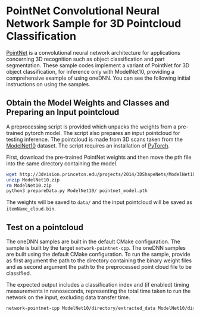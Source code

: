 # PointNet Convolutional Neural Network Sample for 3D Pointcloud Classification

[PointNet][pointnet-paper] is a convolutional neural network architecture for applications concerning 3D recognition such as object classification and part segmentation. These sample codes implement a variant of PointNet for 3D object classification, for inference only with ModelNet10, providing a comprehensive example of using oneDNN. You can see the following initial instructions on using the samples.

## Obtain the Model Weights and Classes and Preparing an Input pointcloud

A preprocessing script is provided which unpacks the weights from a pre-trained pytorch model. The script also prepares an input pointcloud for testing inference. The pointcloud is made from 3D scans taken from the [ModelNet10][modelnet] dataset. The script requires an installation of [PyTorch][pytorch].

First, download the pre-trained PointNet weights and then move the pth file into the same directory containing the model.

```bash
wget http://3dvision.princeton.edu/projects/2014/3DShapeNets/ModelNet10.zip
unzip ModelNet10.zip
rm ModelNet10.zip
python3 prepareData.py ModelNet10/ pointnet_model.pth
```

The weights will be saved to `data/` and the input pointcloud will be saved as `itemName_cloud.bin`.

## Test on a pointcloud

The oneDNN samples are built in the default CMake configuration. The sample
is built by the target `network-pointnet-cpp`.
The oneDNN samples are built using the default CMake configuration.
To run the sample, provide as first argument the path to the directory containing the binary weight files and as second argument the path to the preprocessed point cloud file to be classified.

The expected output includes a classification index and (if enabled) timing measurements in nanoseconds, representing the total time taken to run the network on the input, excluding data transfer time.


```bash
network-pointnet-cpp ModelNet10/directory/extracted_data ModelNet10/directory/input_cloud/itemName_cloud.bin

```

[pointnet-paper]: https://arxiv.org/pdf/1612.00593.pdf
[pytorch]: https://pytorch.org/
[modelnet]: https://modelnet.cs.princeton.edu/

